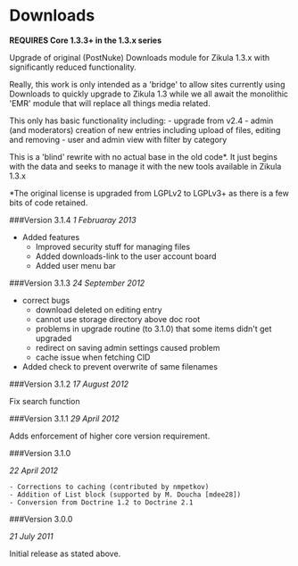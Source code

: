 Downloads
=========

**__REQUIRES Core 1.3.3+ in the 1.3.x series__**

Upgrade of original (PostNuke) Downloads module for Zikula 1.3.x with
significantly reduced functionality.

Really, this work is only intended as a 'bridge' to allow sites currently using
Downloads to quickly upgrade to Zikula 1.3 while we all await the monolithic
'EMR' module that will replace all things media related.

This only has basic functionality including:
    - upgrade from v2.4 
    - admin (and moderators) creation of new entries including upload of files, editing and removing
    - user and admin view with filter by category

This is a 'blind' rewrite with no actual base in the old code*. It just begins
with the data and seeks to manage it with the new tools available in
Zikula 1.3.x

*The original license is upgraded from LGPLv2 to LGPLv3+ as there is a few bits
of code retained.

###Version 3.1.4
_1 Februaray 2013_
- Added features
    - Improved security stuff for managing files
    - Added downloads-link to the user account board
    - Added user menu bar

###Version 3.1.3
_24 September 2012_

- correct bugs
    - download deleted on editing entry
    - cannot use storage directory above doc root
    - problems in upgrade routine (to 3.1.0) that some items didn't get upgraded
    - redirect on saving admin settings caused problem
    - cache issue when fetching CID
- Added check to prevent overwrite of same filenames

###Version 3.1.2
_17 August 2012_

Fix search function

###Version 3.1.1
_29 April 2012_

Adds enforcement of higher core version requirement.


###Version 3.1.0

_22 April 2012_

    - Corrections to caching (contributed by nmpetkov)
    - Addition of List block (supported by M. Doucha [mdee28])
    - Conversion from Doctrine 1.2 to Doctrine 2.1


###Version 3.0.0

_21 July 2011_

Initial release as stated above.
